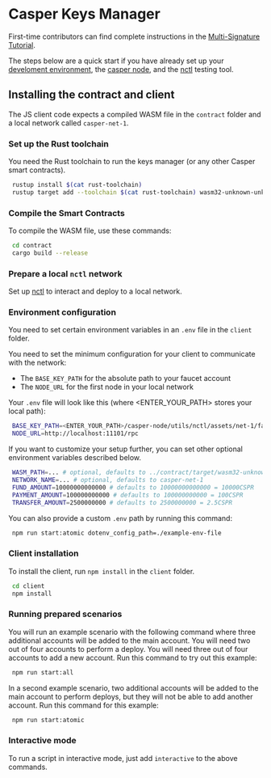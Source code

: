 # Casper Keys Manager

First-time contributors can find complete instructions in the [Multi-Signature Tutorial](https://docs.casperlabs.io/en/latest/dapp-dev-guide/tutorials/multi-sig/index.html).

The steps below are a quick start if you have already set up your [develoment environment](https://docs.casperlabs.io/en/latest/dapp-dev-guide/setup-of-rust-contract-sdk.html), the [casper node](https://github.com/CasperLabs/casper-node), and the [nctl](https://github.com/CasperLabs/casper-node/tree/master/utils/nctl) testing tool. 

## Installing the contract and client

The JS client code expects a compiled WASM file in the ``contract`` folder and a local network called ``casper-net-1``. 

### Set up the Rust toolchain

You need the Rust toolchain to run the keys manager (or any other Casper smart contracts).

```bash
 rustup install $(cat rust-toolchain)
 rustup target add --toolchain $(cat rust-toolchain) wasm32-unknown-unknown
```

### Compile the Smart Contracts

To compile the WASM file, use these commands:

```bash
 cd contract
 cargo build --release
```

### Prepare a local `nctl` network
Set up [nctl](https://github.com/CasperLabs/casper-node/tree/master/utils/nctl) to interact and deploy to a local network.

### Environment configuration

You need to set certain environment variables in an `.env` file in the `client` folder. 

You need to set the minimum configuration for your client to communicate with the network:

- The ``BASE_KEY_PATH`` for the absolute path to your faucet account
- The ``NODE_URL`` for the first node in your local network 

Your ``.env`` file will look like this (where <ENTER_YOUR_PATH> stores your local path):

```bash
 BASE_KEY_PATH=<ENTER_YOUR_PATH>/casper-node/utils/nctl/assets/net-1/faucet/
 NODE_URL=http://localhost:11101/rpc
```

If you want to customize your setup further, you can set other optional environment variables described below.

```bash
 WASM_PATH=... # optional, defaults to ../contract/target/wasm32-unknown-unknown/release/keys-manager.wasm
 NETWORK_NAME=... # optional, defaults to casper-net-1
 FUND_AMOUNT=10000000000000 # defaults to 10000000000000 = 10000CSPR
 PAYMENT_AMOUNT=100000000000 # defaults to 100000000000 = 100CSPR
 TRANSFER_AMOUNT=2500000000 # defaults to 2500000000 = 2.5CSPR
```

You can also provide a custom `.env` path by running this command:

```bash
 npm run start:atomic dotenv_config_path=./example-env-file
```

### Client installation

To install the client, run `npm install` in the `client` folder.

```bash
 cd client
 npm install
```

### Running prepared scenarios

You will run an example scenario with the following command where three additional accounts will be added to the main account. You will need two out of four accounts to perform a deploy. You will need three out of four accounts to add a new account. Run this command to try out this example:

```bash
 npm run start:all
```

In a second example scenario, two additional accounts will be added to the main account to perform deploys, but they will not be able to add another account. Run this command for this example:

```bash
 npm run start:atomic
```

### Interactive mode

To run a script in interactive mode, just add `interactive` to the above commands.
